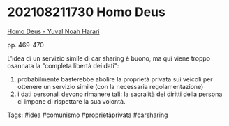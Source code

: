 # 202108211730 Homo Deus
[Homo Deus - Yuval Noah Harari](Homo%20Deus%20-%20Yuval%20Noah%20Harari.md)

pp. 469-470

L'idea di un servizio simile di car sharing è buono, ma qui viene troppo osannata la "completa libertà dei dati":
1. probabilmente basterebbe abolire la proprietà privata sui veicoli per ottenere un servizio simile (con la necessaria regolamentazione)
2. i dati personali devono rimanere tali: la sacralità dei diritti della persona ci impone di rispettare la sua volontà.

Tags:
	#idea
	#comunismo
	#proprietàprivata
	#carsharing
	